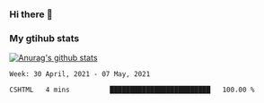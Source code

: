 ### Hi there 👋

### My gtihub stats

[![Anurag's github stats](https://github-readme-stats.vercel.app/api?username=gaozhidong)](https://github.com/gaozhidong/github-readme-stats)

<!--START_SECTION:waka-->
```text
Week: 30 April, 2021 - 07 May, 2021

CSHTML   4 mins          █████████████████████████   100.00 % 
```
<!--END_SECTION:waka-->
